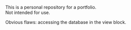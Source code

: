 This is a personal repository for a portfolio.  
Not intended for use.  
  
Obvious flaws: accessing the database in the view block.
